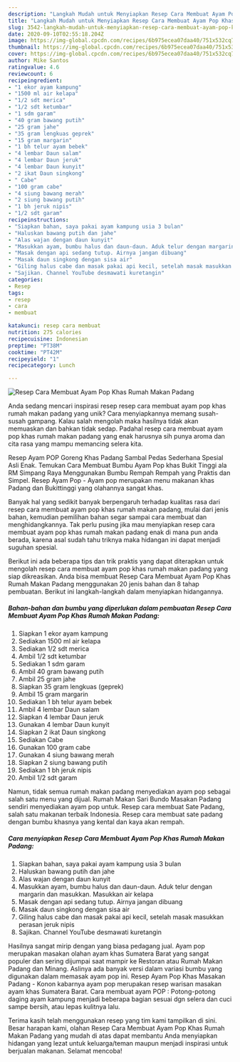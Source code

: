 ```yaml
---
description: "Langkah Mudah untuk Menyiapkan Resep Cara Membuat Ayam Pop Khas Rumah Makan Padang yang Lezat"
title: "Langkah Mudah untuk Menyiapkan Resep Cara Membuat Ayam Pop Khas Rumah Makan Padang yang Lezat"
slug: 3542-langkah-mudah-untuk-menyiapkan-resep-cara-membuat-ayam-pop-khas-rumah-makan-padang-yang-lezat
date: 2020-09-10T02:55:18.204Z
image: https://img-global.cpcdn.com/recipes/6b975ecea07daa40/751x532cq70/resep-cara-membuat-ayam-pop-khas-rumah-makan-padang-foto-resep-utama.jpg
thumbnail: https://img-global.cpcdn.com/recipes/6b975ecea07daa40/751x532cq70/resep-cara-membuat-ayam-pop-khas-rumah-makan-padang-foto-resep-utama.jpg
cover: https://img-global.cpcdn.com/recipes/6b975ecea07daa40/751x532cq70/resep-cara-membuat-ayam-pop-khas-rumah-makan-padang-foto-resep-utama.jpg
author: Mike Santos
ratingvalue: 4.6
reviewcount: 6
recipeingredient:
- "1 ekor ayam kampung"
- "1500 ml air kelapa"
- "1/2 sdt merica"
- "1/2 sdt ketumbar"
- "1 sdm garam"
- "40 gram bawang putih"
- "25 gram jahe"
- "35 gram lengkuas geprek"
- "15 gram margarin"
- "1 bh telur ayam bebek"
- "4 lembar Daun salam"
- "4 lembar Daun jeruk"
- "4 lembar Daun kunyit"
- "2 ikat Daun singkong"
- " Cabe"
- "100 gram cabe"
- "4 siung bawang merah"
- "2 siung bawang putih"
- "1 bh jeruk nipis"
- "1/2 sdt garam"
recipeinstructions:
- "Siapkan bahan, saya pakai ayam kampung usia 3 bulan"
- "Haluskan bawang putih dan jahe"
- "Alas wajan dengan daun kunyit"
- "Masukkan ayam, bumbu halus dan daun-daun. Aduk telur dengan margarin dan masukkan. Masukkan air kelapa"
- "Masak dengan api sedang tutup. Airnya jangan dibuang"
- "Masak daun singkong dengan sisa air"
- "Giling halus cabe dan masak pakai api kecil, setelah masak masukkan perasan jeruk nipis"
- "Sajikan. Channel YouTube desmawati kuretangin"
categories:
- Resep
tags:
- resep
- cara
- membuat

katakunci: resep cara membuat 
nutrition: 275 calories
recipecuisine: Indonesian
preptime: "PT38M"
cooktime: "PT42M"
recipeyield: "1"
recipecategory: Lunch

---
```



![Resep Cara Membuat Ayam Pop Khas Rumah Makan Padang](https://img-global.cpcdn.com/recipes/6b975ecea07daa40/751x532cq70/resep-cara-membuat-ayam-pop-khas-rumah-makan-padang-foto-resep-utama.jpg)

Anda sedang mencari inspirasi resep resep cara membuat ayam pop khas rumah makan padang yang unik? Cara menyiapkannya memang susah-susah gampang. Kalau salah mengolah maka hasilnya tidak akan memuaskan dan bahkan tidak sedap. Padahal resep cara membuat ayam pop khas rumah makan padang yang enak harusnya sih punya aroma dan cita rasa yang mampu memancing selera kita.

Resep Ayam POP Goreng Khas Padang Sambal Pedas Sederhana Spesial Asli Enak. Temukan Cara Membuat Bumbu Ayam Pop khas Bukit Tinggi ala RM Simpang Raya Menggunakan Bumbu Rempah Rempah yang Praktis dan Simpel. Resep Ayam Pop - Ayam pop merupakan menu makanan khas Padang dan Bukittinggi yang olahannya sangat khas.

Banyak hal yang sedikit banyak berpengaruh terhadap kualitas rasa dari resep cara membuat ayam pop khas rumah makan padang, mulai dari jenis bahan, kemudian pemilihan bahan segar sampai cara membuat dan menghidangkannya. Tak perlu pusing jika mau menyiapkan resep cara membuat ayam pop khas rumah makan padang enak di mana pun anda berada, karena asal sudah tahu triknya maka hidangan ini dapat menjadi suguhan spesial.


Berikut ini ada beberapa tips dan trik praktis yang dapat diterapkan untuk mengolah resep cara membuat ayam pop khas rumah makan padang yang siap dikreasikan. Anda bisa membuat Resep Cara Membuat Ayam Pop Khas Rumah Makan Padang menggunakan 20 jenis bahan dan 8 tahap pembuatan. Berikut ini langkah-langkah dalam menyiapkan hidangannya.

<!--inarticleads1-->

##### Bahan-bahan dan bumbu yang diperlukan dalam pembuatan Resep Cara Membuat Ayam Pop Khas Rumah Makan Padang:

1. Siapkan 1 ekor ayam kampung
1. Sediakan 1500 ml air kelapa
1. Sediakan 1/2 sdt merica
1. Ambil 1/2 sdt ketumbar
1. Sediakan 1 sdm garam
1. Ambil 40 gram bawang putih
1. Ambil 25 gram jahe
1. Siapkan 35 gram lengkuas (geprek)
1. Ambil 15 gram margarin
1. Sediakan 1 bh telur ayam bebek
1. Ambil 4 lembar Daun salam
1. Siapkan 4 lembar Daun jeruk
1. Gunakan 4 lembar Daun kunyit
1. Siapkan 2 ikat Daun singkong
1. Sediakan  Cabe
1. Gunakan 100 gram cabe
1. Gunakan 4 siung bawang merah
1. Siapkan 2 siung bawang putih
1. Sediakan 1 bh jeruk nipis
1. Ambil 1/2 sdt garam


Namun, tidak semua rumah makan padang menyediakan ayam pop sebagai salah satu menu yang dijual. Rumah Makan Sari Bundo Masakan Padang sendiri menyediakan ayam pop untuk. Resep cara membuat Sate Padang, salah satu makanan terbaik Indonesia. Resep cara membuat sate padang dengan bumbu khasnya yang kental dan kaya akan rempah. 

<!--inarticleads2-->

##### Cara menyiapkan Resep Cara Membuat Ayam Pop Khas Rumah Makan Padang:

1. Siapkan bahan, saya pakai ayam kampung usia 3 bulan
1. Haluskan bawang putih dan jahe
1. Alas wajan dengan daun kunyit
1. Masukkan ayam, bumbu halus dan daun-daun. Aduk telur dengan margarin dan masukkan. Masukkan air kelapa
1. Masak dengan api sedang tutup. Airnya jangan dibuang
1. Masak daun singkong dengan sisa air
1. Giling halus cabe dan masak pakai api kecil, setelah masak masukkan perasan jeruk nipis
1. Sajikan. Channel YouTube desmawati kuretangin


Hasilnya sangat mirip dengan yang biasa pedagang jual. Ayam pop merupakan masakan olahan ayam khas Sumatera Barat yang sangat populer dan sering dijumpai saat mampir ke Restoran atau Rumah Makan Padang dan Minang. Aslinya ada banyak versi dalam variasi bumbu yang digunakan dalam memasak ayam pop ini. Resep Ayam Pop Khas Masakan Padang - Konon kabarnya ayam pop merupakan resep warisan masakan ayam khas Sumatera Barat. Cara membuat ayam POP : Potong-potong daging ayam kampung menjadi beberapa bagian sesuai dgn selera dan cuci sampe bersih, atau lepas kulitnya lalu. 

Terima kasih telah menggunakan resep yang tim kami tampilkan di sini. Besar harapan kami, olahan Resep Cara Membuat Ayam Pop Khas Rumah Makan Padang yang mudah di atas dapat membantu Anda menyiapkan hidangan yang lezat untuk keluarga/teman maupun menjadi inspirasi untuk berjualan makanan. Selamat mencoba!

